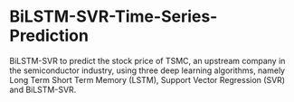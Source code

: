 # BiLSTM-SVR-Time-Series-Prediction
BiLSTM-SVR to predict the stock price of TSMC, an upstream company in the semiconductor industry, using three deep learning algorithms, namely Long Term Short Term Memory (LSTM), Support Vector Regression (SVR) and BiLSTM-SVR. 
